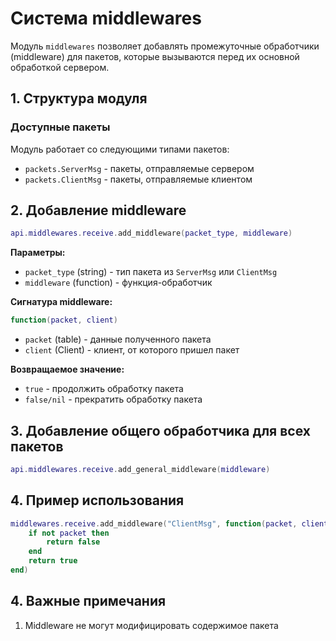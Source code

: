 # Система middlewares

Модуль `middlewares` позволяет добавлять промежуточные обработчики (middleware) для пакетов, которые вызываются перед их основной обработкой сервером.

## 1. Структура модуля

### Доступные пакеты
Модуль работает со следующими типами пакетов:
- `packets.ServerMsg` - пакеты, отправляемые сервером
- `packets.ClientMsg` - пакеты, отправляемые клиентом

## 2. Добавление middleware

```lua
api.middlewares.receive.add_middleware(packet_type, middleware)
```

**Параметры:**
- `packet_type` (string) - тип пакета из `ServerMsg` или `ClientMsg`
- `middleware` (function) - функция-обработчик

**Сигнатура middleware:**
```lua
function(packet, client)
```
- `packet` (table) - данные полученного пакета
- `client` (Client) - клиент, от которого пришел пакет

**Возвращаемое значение:**
- `true` - продолжить обработку пакета
- `false/nil` - прекратить обработку пакета

## 3. Добавление общего обработчика для всех пакетов
```lua
api.middlewares.receive.add_general_middleware(middleware)
```

## 4. Пример использования

```lua
middlewares.receive.add_middleware("ClientMsg", function(packet, client)
    if not packet then
        return false
    end
    return true
end)
```

## 4. Важные примечания

1. Middleware не могут модифицировать содержимое пакета
